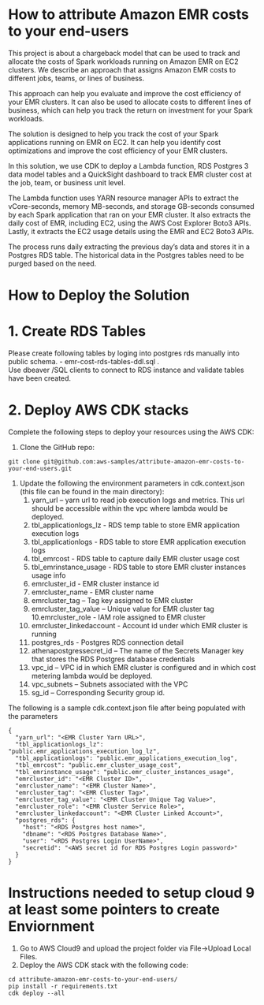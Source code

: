 
# How to attribute Amazon EMR costs to your end-users

This project is about a chargeback model that can be used to track and allocate the costs of Spark workloads running on Amazon EMR on EC2 clusters. We describe an approach that assigns Amazon EMR costs to different jobs, teams, or lines of business. 

This approach can help you evaluate and improve the cost efficiency of your EMR clusters. It can also be used to allocate costs to different lines of business, which can help you track the return on investment for your Spark workloads.

The solution is designed to help you track the cost of your Spark applications running on EMR on EC2. It can help you identify cost optimizations and improve the cost efficiency of your EMR clusters.

In this solution,  we use CDK to deploy a Lambda function, RDS Postgres 3 data model tables and a QuickSight dashboard to track EMR cluster cost at the job, team, or business unit level.

The Lambda function uses YARN resource manager APIs to extract the vCore-seconds, memory MB-seconds, and storage GB-seconds consumed by each Spark application that ran on your EMR cluster. It also extracts the daily cost of EMR, including EC2, using the AWS Cost Explorer Boto3 APIs. Lastly, it extracts the EC2 usage details using the EMR and EC2 Boto3 APIs.

The process runs daily extracting the previous day’s data and stores it in a Postgres RDS table. The historical data in the Postgres tables need to be purged based on the need. 

# How to Deploy the Solution

# 1. Create RDS Tables

Please create following tables by loging into postgres rds manually into public schema. -  emr-cost-rds-tables-ddl.sql .  
Use dbeaver /SQL clients to connect to RDS instance and validate tables have been created.

# 2. Deploy AWS CDK stacks

Complete the following steps to deploy your resources using the AWS CDK:

1. Clone the GitHub repo:
```
git clone git@github.com:aws-samples/attribute-amazon-emr-costs-to-your-end-users.git
```

1. Update the following the environment parameters in cdk.context.json (this file can be found in the main directory):
    1. yarn_url – yarn url to read job execution logs and metrics. This url should be accessible within the vpc where lambda would be deployed.
    2. tbl_applicationlogs_lz - RDS temp table to store EMR application execution logs
    3. tbl_applicationlogs - RDS table to store EMR application execution logs
    4. tbl_emrcost - RDS table to capture daily EMR cluster usage cost
    5. tbl_emrinstance_usage - RDS table to store EMR cluster instances usage info
    6. emrcluster_id - EMR cluster instance id
    7. emrcluster_name - EMR cluster name
    8. emrcluster_tag – Tag key assigned to EMR cluster
    9. emrcluster_tag_value – Unique value for EMR cluster tag
    10.emrcluster_role - IAM role assigned to EMR cluster
    11. emrcluster_linkedaccount - Account id under which EMR cluster is running
    12. postgres_rds - Postgres RDS connection detail
    13. athenapostgressecret_id – The name of the Secrets Manager key that stores the RDS Postgres database credentials
    14. vpc_id – VPC id in which EMR cluster is configured and in which cost metering lambda would be deployed.
    15. vpc_subnets – Subnets associated with the VPC
    16. sg_id – Corresponding Security group id.

The following is a sample cdk.context.json file after being populated with the parameters
```
{
  "yarn_url": "<EMR Cluster Yarn URL>",
  "tbl_applicationlogs_lz": "public.emr_applications_execution_log_lz",
  "tbl_applicationlogs": "public.emr_applications_execution_log",
  "tbl_emrcost": "public.emr_cluster_usage_cost",
  "tbl_emrinstance_usage": "public.emr_cluster_instances_usage",
  "emrcluster_id": "<EMR Cluster ID>",
  "emrcluster_name": "<EMR Cluster Name>",
  "emrcluster_tag": "<EMR Cluster Tag>",
  "emrcluster_tag_value": "<EMR Cluster Unique Tag Value>",
  "emrcluster_role": "<EMR Cluster Service Role>",
  "emrcluster_linkedaccount": "<EMR Cluster Linked Account>",
  "postgres_rds": {
    "host": "<RDS Postgres host name>",
    "dbname": "<RDS Postgres Database Name>",
    "user": "<RDS Postgres Login UserName>",
    "secretid": "<AWS secret id for RDS Postgres Login password>"
  }
}

```
#   Instructions needed to setup cloud 9 at least some pointers to create Enviornment

1. Go to AWS Cloud9 and upload the project folder via File→Upload Local Files.
2. Deploy the AWS CDK stack with the following code:
```
cd attribute-amazon-emr-costs-to-your-end-users/
pip install -r requirements.txt
cdk deploy --all
```
